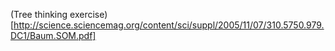 (Tree thinking exercise)[http://science.sciencemag.org/content/sci/suppl/2005/11/07/310.5750.979.DC1/Baum.SOM.pdf]

